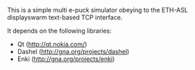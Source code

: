 This is a simple multi e-puck simulator obeying to the ETH-ASL displayswarm
text-based TCP interface.

It depends on the following libraries:
* Qt (http://qt.nokia.com/)
* Dashel (http://gna.org/projects/dashel)
* Enki (http://gna.org/projects/enki)
